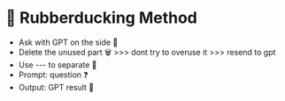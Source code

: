# 🦆 Rubberducking Method

- Ask with GPT on the side 🤖
- Delete the unused part 🗑️ >>> dont try to overuse it >>> resend to gpt 
- Use --- to separate 🛑
- Prompt: question ❓
- Output: GPT result 📄

